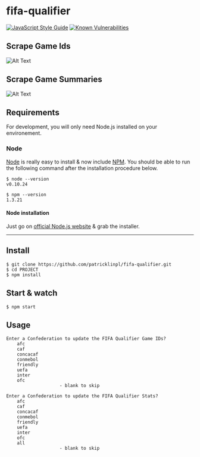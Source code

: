 # fifa-qualifier
[![JavaScript Style Guide](https://img.shields.io/badge/code_style-standard-brightgreen.svg)](https://standardjs.com)
[![Known Vulnerabilities](https://snyk.io/test/github/patricklinpl/fifa-qualifier/badge.svg?targetFile=package.json)](https://snyk.io/test/github/patricklinpl/fifa-qualifier?targetFile=package.json)

## Scrape Game Ids
![Alt Text](http://recordit.co/nVd0s3hlDT.gif)

## Scrape Game Summaries
![Alt Text](http://recordit.co/Dncoiqp8DF.gif)

## Requirements

For development, you will only need Node.js installed on your environement.

### Node

[Node](http://nodejs.org/) is really easy to install & now include [NPM](https://npmjs.org/).
You should be able to run the following command after the installation procedure
below.

    $ node --version
    v0.10.24

    $ npm --version
    1.3.21

#### Node installation

Just go on [official Node.js website](http://nodejs.org/) & grab the installer.

---

## Install

    $ git clone https://github.com/patricklinpl/fifa-qualifier.git
    $ cd PROJECT
    $ npm install
 
## Start & watch

    $ npm start

## Usage

```
Enter a Confederation to update the FIFA Qualifier Game IDs?
    afc
    caf
    concacaf
    conmebol
    friendly
    uefa
    inter
    ofc
                    - blank to skip

Enter a Confederation to update the FIFA Qualifier Stats?
    afc
    caf
    concacaf
    conmebol
    friendly
    uefa
    inter
    ofc
    all
                    - blank to skip
```
